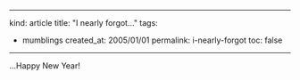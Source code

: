 -----
kind: article
title: "I nearly forgot&#8230;"
tags:
- mumblings
created_at: 2005/01/01
permalink: i-nearly-forgot
toc: false
-----

<p>...Happy New Year!</p>


